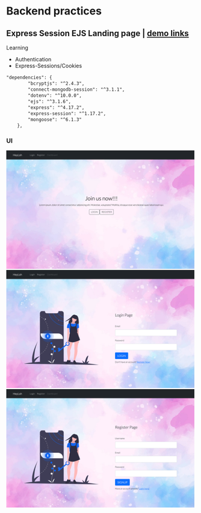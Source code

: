 # Backend practices

## Express Session EJS Landing page | [demo links]
[demo links]: http://ex1-express-session.herokuapp.com/

Learning 
- Authentication
- Express-Sessions/Cookies

```
"dependencies": {
		"bcryptjs": "^2.4.3",
		"connect-mongodb-session": "^3.1.1",
		"dotenv": "^10.0.0",
		"ejs": "^3.1.6",
		"express": "^4.17.2",
		"express-session": "^1.17.2",
		"mongoose": "^6.1.3"
	},
  ```
  
  ### UI

<img width="500" alt="img" src="https://github.com/siangyin/backend-practices/blob/main/ui/ex1_landing.png?raw=true">

<img width="500" alt="img" src="https://github.com/siangyin/backend-practices/blob/main/ui/ex1_login.png?raw=true">

<img width="500" alt="img" src="https://github.com/siangyin/backend-practices/blob/main/ui/ex1_register.png?raw=true">
